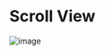 Scroll View
====

![image](https://user-images.githubusercontent.com/71186266/167999311-ba704765-54f4-4052-bf88-60c78f1371a4.png)
